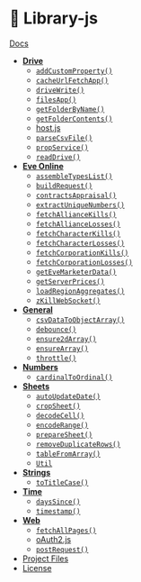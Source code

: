 <!-- @format -->

# 🎇 Library-js

[Docs](phobiacide.github.io/library/)
<!-- tree generated by markdown-notes-tree starts here -->

- [**Drive**](src/drive)
  - [`addCustomProperty()`](<src/drive/addCustomProperty().md>)
  - [`cacheUrlFetchApp()`](<src/drive/cacheUrlFetchApp().md>)
  - [`driveWrite()`](<src/drive/driveWrite().md>)
  - [`filesApp()`](<src/drive/filesApp().md>)
  - [`getFolderByName()`](<src/drive/getFolderByName().md>)
  - [`getFolderContents()`](<src/drive/getFolderContents().md>)
  - [host.js](src/drive/host.md)
  - [`parseCsvFile()`](<src/drive/parseCsvFile().md>)
  - [`propService()`](<src/drive/propService().md>)
  - [`readDrive()`](<src/drive/readDrive().md>)
- [**Eve Online**](src/eve-online)
  - [`assembleTypesList()`](<src/eve-online/assembleTypesList().md>)
  - [`buildRequest()`](<src/eve-online/buildRequest().md>)
  - [`contractsAppraisal()`](<src/eve-online/contractsAppraisal().md>)
  - [`extractUniqueNumbers()`](<src/eve-online/extractIds().md>)
  - [`fetchAllianceKills()`](<src/eve-online/fetchAllianceKills().md>)
  - [`fetchAllianceLosses()`](<src/eve-online/fetchAllianceLoses().md>)
  - [`fetchCharacterKills()`](<src/eve-online/fetchCharacterKills().md>)
  - [`fetchCharacterLosses()`](<src/eve-online/fetchCharacterLoses().md>)
  - [`fetchCorporationKills()`](<src/eve-online/fetchCorporationKills().md>)
  - [`fetchCorporationLosses()`](<src/eve-online/fetchCorporationLoses().md>)
  - [`getEveMarketerData()`](<src/eve-online/getEveMarketerData().md>)
  - [`getServerPrices()`](<src/eve-online/getServerPrices().md>)
  - [`loadRegionAggregates()`](<src/eve-online/loadRegionAggregates().md>)
  - [`zKillWebSocket()`](<src/eve-online/zKillWebsocket().md>)
- [**General**](src/general)
  - [`csvDataToObjectArray()`](<src/general/csvToObjectArray().md>)
  - [`debounce()`](<src/general/debounce().md>)
  - [`ensure2dArray()`](<src/general/ensure2dArray().md>)
  - [`ensureArray()`](<src/general/ensureArray().md>)
  - [`throttle()`](<src/general/throttle().md>)
- [**Numbers**](src/numbers)
  - [`cardinalToOrdinal()`](<src/numbers/cardinalToOrdinal().md>)
- [**Sheets**](src/sheets)
  - [`autoUpdateDate()`](<src/sheets/autoUpdateDate().md>)
  - [`cropSheet()`](<src/sheets/cropSheet().md>)
  - [`decodeCell()`](<src/sheets/decodeCell().md>)
  - [`encodeRange()`](<src/sheets/encodeRange().md>)
  - [`prepareSheet()`](<src/sheets/prepareSheet().md>)
  - [`removeDuplicateRows()`](<src/sheets/removeDuplicateRows().md>)
  - [`tableFromArray()`](<src/sheets/tableFromArray().md>)
  - [`Util`](src/sheets/Util.md)
- [**Strings**](src/strings)
  - [`toTitleCase()`](<src/strings/toTitleCase().md>)
- [**Time**](src/time)
  - [`daysSince()`](<src/time/daysSince().md>)
  - [`timestamp()`](<src/time/timeStamp().md>)
- [**Web**](src/web)
  - [`fetchAllPages()`](src/web/fetchAllPages.md)
  - [oAuth2.js](src/web/oAuth2.md)
  - [`postRequest()`](<src/web/postRequest().md>)
- [Project Files](src/Src.md)
- [License](LICENSE.md)

<!-- tree generated by markdown-notes-tree ends here -->
